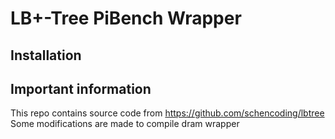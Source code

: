 # LB+-Tree PiBench Wrapper

## Installation


## Important information
This repo contains source code from https://github.com/schencoding/lbtree
Some modifications are made to compile dram wrapper
